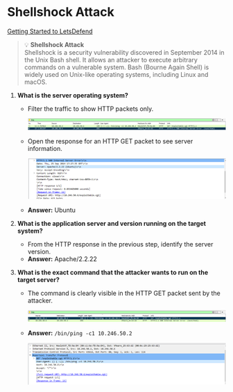 # Shellshock Attack

[Getting Started to LetsDefend](https://app.letsdefend.io/challenge/shellshock-attack)

> 💡 **Shellshock Attack**  
> Shellshock is a security vulnerability discovered in September 2014 in the Unix Bash shell. It allows an attacker to execute arbitrary commands on a vulnerable system. Bash (Bourne Again Shell) is widely used on Unix-like operating systems, including Linux and macOS.

1. **What is the server operating system?**  
   - Filter the traffic to show HTTP packets only.  
     
     ![HTTP Packets](./img/Shellshock-Attack-1-1.png)  
   
   - Open the response for an HTTP GET packet to see server information.  
     
     ![HTTP Response](./img/Shellshock-Attack-1-2.png)  
   
   - **Answer:** Ubuntu

2. **What is the application server and version running on the target system?**  
   - From the HTTP response in the previous step, identify the server version.  
   - **Answer:** Apache/2.2.22

3. **What is the exact command that the attacker wants to run on the target server?**  
   - The command is clearly visible in the HTTP GET packet sent by the attacker.  
     
     ![Attack Command Packet](./img/Shellshock-Attack-3-1.png)  
   
   - **Answer:** `/bin/ping -c1 10.246.50.2`  
     
     ![Command Detail](./img/Shellshock-Attack-3-2.png)